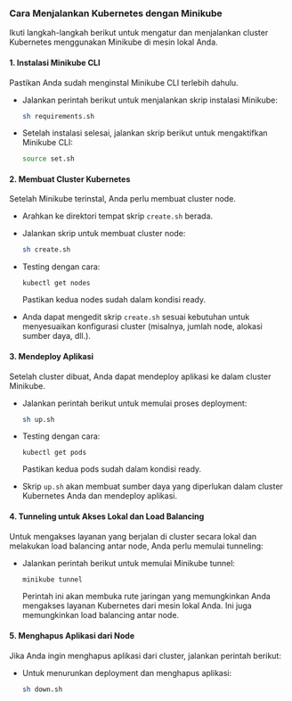 ### **Cara Menjalankan Kubernetes dengan Minikube**

Ikuti langkah-langkah berikut untuk mengatur dan menjalankan cluster Kubernetes menggunakan Minikube di mesin lokal Anda.

#### 1. **Instalasi Minikube CLI**
Pastikan Anda sudah menginstal Minikube CLI terlebih dahulu.

- Jalankan perintah berikut untuk menjalankan skrip instalasi Minikube:

  ```bash
  sh requirements.sh
  ```

- Setelah instalasi selesai, jalankan skrip berikut untuk mengaktifkan Minikube CLI:

  ```bash
  source set.sh
  ```

#### 2. **Membuat Cluster Kubernetes**
Setelah Minikube terinstal, Anda perlu membuat cluster node.

- Arahkan ke direktori tempat skrip `create.sh` berada.
- Jalankan skrip untuk membuat cluster node:

  ```bash
  sh create.sh
  ```
- Testing dengan cara:
  ```
  kubectl get nodes
  ```
  Pastikan kedua nodes sudah dalam kondisi ready.

- Anda dapat mengedit skrip `create.sh` sesuai kebutuhan untuk menyesuaikan konfigurasi cluster (misalnya, jumlah node, alokasi sumber daya, dll.).

#### 3. **Mendeploy Aplikasi**
Setelah cluster dibuat, Anda dapat mendeploy aplikasi ke dalam cluster Minikube.

- Jalankan perintah berikut untuk memulai proses deployment:

  ```bash
  sh up.sh
  ```
- Testing dengan cara:
  ```
  kubectl get pods
  ```
  Pastikan kedua pods sudah dalam kondisi ready.
- Skrip `up.sh` akan membuat sumber daya yang diperlukan dalam cluster Kubernetes Anda dan mendeploy aplikasi.

#### 4. **Tunneling untuk Akses Lokal dan Load Balancing**
Untuk mengakses layanan yang berjalan di cluster secara lokal dan melakukan load balancing antar node, Anda perlu memulai tunneling:

- Jalankan perintah berikut untuk memulai Minikube tunnel:

  ```bash
  minikube tunnel
  ```

  Perintah ini akan membuka rute jaringan yang memungkinkan Anda mengakses layanan Kubernetes dari mesin lokal Anda. Ini juga memungkinkan load balancing antar node.

#### 5. **Menghapus Aplikasi dari Node**
Jika Anda ingin menghapus aplikasi dari cluster, jalankan perintah berikut:

- Untuk menurunkan deployment dan menghapus aplikasi:

  ```bash
  sh down.sh
  ```
